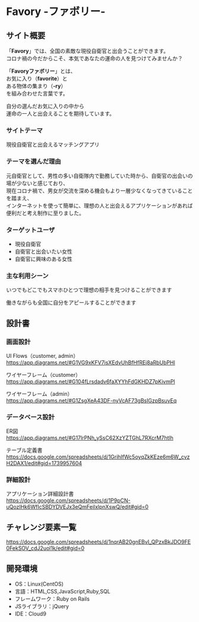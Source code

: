 # Favory -ファボリー-

## サイト概要
「**Favory**」では、全国の素敵な現役自衛官と出会うことができます。  
コロナ禍の今だからこそ、本気であなたの運命の人を見つけてみませんか？

「**Favoryファボリー**」とは、  
お気に入り（**favorite**）と  
ある物体の集まり（**-ry**）  
を組み合わせた言葉です。  

自分の選んだお気に入りの中から  
運命の一人と出会えることを期待しています。

### サイトテーマ
現役自衛官と出会えるマッチングアプリ

### テーマを選んだ理由
元自衛官として、男性の多い自衛隊内で勤務していた時から、自衛官の出会いの場が少ないと感じており、  
現在コロナ禍で、男女が交流を深める機会もより一層少なくなってきていることを踏まえ、  
インターネットを使って簡単に、理想の人と出会えるアプリケーションがあれば便利だと考え制作に至りました。

### ターゲットユーザ
- 現役自衛官  
- 自衛官と出会いたい女性
- 自衛官に興味のある女性

### 主な利用シーン
いつでもどこでもスマホひとつで理想の相手を見つけることができます  

働きながらも全国に自分をアピールすることができます

## 設計書

### 画面設計
UI Flows（customer, admin）  
<https://app.diagrams.net/#G1VG9xKFV7isXEdvUhBfHfREj8aRbUbPHl>

ワイヤーフレーム（customer）  
<https://app.diagrams.net/#G104fLrsdadv6faXYYhFdGKHDZ7pKivmPl>

ワイヤーフレーム（admin）  
<https://app.diagrams.net/#G1ZsgXeA43DF-nyVcAF73gBsIGzpBsuyEq>

### データベース設計
ER図  
<https://app.diagrams.net/#G17lrPNh_ySsC62XzYZTGhL7RXcrM7htlh>

テーブル定義書  
<https://docs.google.com/spreadsheets/d/1GrihIfWc5oyqZkKEze6m6W_cvzH2DAX1/edit#gid=1739957604>

### 詳細設計
アプリケーション詳細設計書  
<https://docs.google.com/spreadsheets/d/1P9pCN-uQozIHk6WfIcSBDYDVEJx3eQmFeilxlpnXswQ/edit#gid=0>

## チャレンジ要素一覧
<https://docs.google.com/spreadsheets/d/1nqrAB20gnEBvI_QPzxBkJDO9FE0FekSOV_cdJ2uol1k/edit#gid=0>

## 開発環境
- OS：Linux(CentOS)
- 言語：HTML,CSS,JavaScript,Ruby,SQL
- フレームワーク：Ruby on Rails
- JSライブラリ：jQuery
- IDE：Cloud9